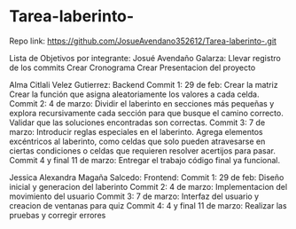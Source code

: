 # Tarea-laberinto-

Repo link: https://github.com/JosueAvendano352612/Tarea-laberinto-.git  



Lista de Objetivos por integrante:
Josué Avendaño Galarza:
  Llevar registro de los commits
  Crear Cronograma
  Crear Presentacion del proyecto

Alma Citlali Velez Gutierrez:
  Backend
  Commit 1: 29 de feb:
      Crear la matriz 
      Crear la función que asigna aleatoriamente los valores a cada celda.
  Commit 2: 4 de marzo:
      Dividir el laberinto en secciones más pequeñas y explora recursivamente cada sección para que busque el camino correcto.
      Validar que las soluciones encontradas son correctas.
  Commit 3: 7 de marzo:
      Introducir reglas especiales en el laberinto.
      Agrega elementos excéntricos al laberinto, como celdas que solo pueden atravesarse en ciertas condiciones o celdas que         requieren resolver acertijos para pasar. 
  Commit 4 y final 11 de marzo:
      Entregar el trabajo código final ya funcional.

Jessica Alexandra Magaña Salcedo:
Frontend:
Commit 1: 29 de feb:
  Diseño inicial y generacion del laberinto 
Commit 2: 4 de marzo:
  Implementacion del movimiento del usuario 
Commit 3: 7 de marzo:
  Interfaz del usuario y creacion de ventanas para quiz
Commit 4: 4 y final 11 de marzo: 
  Realizar las pruebas y corregir errores
